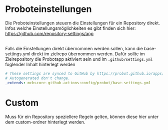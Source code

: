 # Proboteinstellungen

Die Proboteinstellungen steuern die Einstellungen für ein Repository direkt.
Infos welche Einstellungsmöglichkeiten es gibt finden sich hier:
https://github.com/repository-settings/app

<br>
Falls die Einstellungen direkt übernommen werden sollen, kann die base-settings.yml direkt im zielrepo übernommen werden.
Dafür sollte im Zielrepository die Probotapp aktiviert sein und im <code>.github/settings.yml</code> foglender Inhalt hinterlegt werden

```yaml
# These settings are synced to GitHub by https://probot.github.io/apps/settings/
# Autogenerated don't change.
_extends: mcbscore-github-actions:config/probot/base-settings.yml
```

# Custom
Muss für ein Repository speziellere Regeln gelten, können diese hier unter dem custom-ordner hinterlegt werden.

